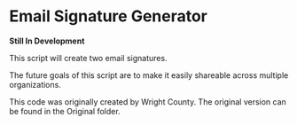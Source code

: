# Email Signature Generator

**Still In Development**

This script will create two email signatures.

The future goals of this script are to make it easily shareable across multiple organizations.

This code was originally created by Wright County. The original version can be found in the Original folder.
